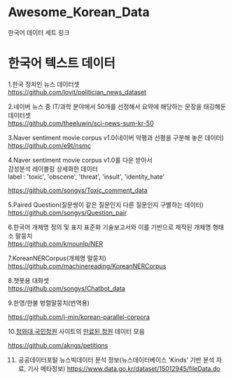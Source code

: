 # Awesome_Korean_Data
한국어 데이터 세트 링크




# 한국어 텍스트 데이터       


1.한국 정치인 뉴스 데이터셋                         
https://github.com/lovit/politician_news_dataset

2.네이버 뉴스 중 IT/과학 분야에서 50개를 선정해서 요약에 해당하는 문장을 태깅해둔 데이터셋                          
https://github.com/theeluwin/sci-news-sum-kr-50


3.Naver sentiment movie corpus v1.0(네이버 악평과 선평을 구분해 놓은 데이터)                     
https://github.com/e9t/nsmc


4.Naver sentiment movie corpus v1.0를 다운 받아서       
감성분석 레이블링 상세화한 데이터                  
label : 'toxic', 'obscene', 'threat', 'insult', 'identity_hate'                   

https://github.com/songys/Toxic_comment_data


5.Paired Question(질문쌍이 같은 질문인지 다른 질문인지 구별하는 데이터)                                      
https://github.com/songys/Question_pair


6.한국어 개체명 정의 및 표지 표준화 기술보고서와 이를 기반으로 제작된 개체명 형태소 말뭉치                              
https://github.com/kmounlp/NER


7.KoreanNERCorpus(개체명 말뭉치)             
https://github.com/machinereading/KoreanNERCorpus


8.챗봇용 대화셋                          
https://github.com/songys/Chatbot_data


9.한영/한불 벙렬말뭉치(번역용)                        

https://github.com/j-min/korean-parallel-corpora

10.[청와대 국민청원](https://www1.president.go.kr/petitions) 사이트의 [만료된 청원](https://www1.president.go.kr/petitions?only=finished) 데이터 모음

https://github.com/akngs/petitions

11. 공공데이터포털 뉴스빅데이터 분석 정보(뉴스데이터베이스 'Kinds' 기반 분석 자료, 기사 메타정보)
https://www.data.go.kr/dataset/15012945/fileData.do

